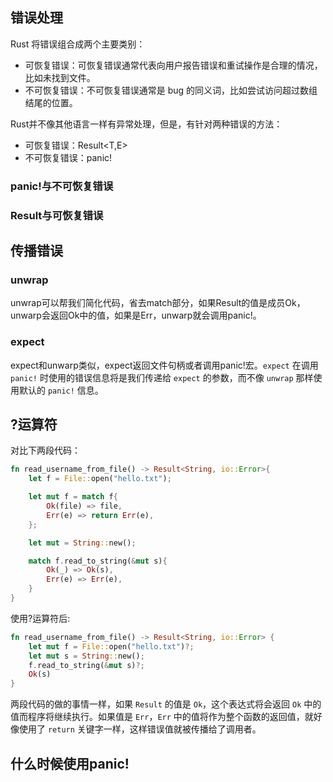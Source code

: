 ## 错误处理

Rust 将错误组合成两个主要类别：

+ 可恢复错误：可恢复错误通常代表向用户报告错误和重试操作是合理的情况，比如未找到文件。
+ 不可恢复错误：不可恢复错误通常是 bug 的同义词，比如尝试访问超过数组结尾的位置。

Rust并不像其他语言一样有异常处理，但是，有针对两种错误的方法：

+ 可恢复错误：Result<T,E>
+ 不可恢复错误：panic!

### panic!与不可恢复错误

### Result与可恢复错误

## 传播错误

### unwrap

unwrap可以帮我们简化代码，省去match部分，如果Result的值是成员Ok，unwarp会返回Ok中的值，如果是Err，unwarp就会调用panic!。

### expect

expect和unwarp类似，expect返回文件句柄或者调用panic!宏。`expect` 在调用 `panic!` 时使用的错误信息将是我们传递给 `expect` 的参数，而不像 `unwrap` 那样使用默认的 `panic!` 信息。

## ?运算符

对比下两段代码：

```rust
fn read_username_from_file() -> Result<String, io::Error>{
    let f = File::open("hello.txt");

    let mut f = match f{
        Ok(file) => file,
        Err(e) => return Err(e),
    };

    let mut = String::new();

    match f.read_to_string(&mut s){
        Ok(_) => Ok(s),
        Err(e) => Err(e),
    }
}
```

使用?运算符后:

```rust
fn read_username_from_file() -> Result<String, io::Error> {
    let mut f = File::open("hello.txt")?;
    let mut s = String::new();
    f.read_to_string(&mut s)?;
    Ok(s)
}
```

两段代码的做的事情一样，如果 `Result` 的值是 `Ok`，这个表达式将会返回 `Ok` 中的值而程序将继续执行。如果值是 `Err`，`Err` 中的值将作为整个函数的返回值，就好像使用了 `return` 关键字一样，这样错误值就被传播给了调用者。

## 什么时候使用panic!

> 